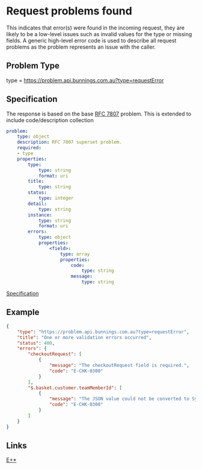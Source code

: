 # Request problems found

This indicates that error(s) were found in the incoming request, they are likely to be a low-level issues such as invalid values 
for the type or missing fields. A generic high-level error code is used to describe all request problems as the problem represents 
an issue with the caller.

## Problem Type

type = https://problem.api.bunnings.com.au?type=requestError

## Specification

The response is based on the base [RFC 7807](https://tools.ietf.org/html/rfc7807) problem.
This is extended to include code/description collection

```yaml
problem:
    type: object
    description: RFC 7807 superset problem.
    required:
    - type
    properties:
        type:
            type: string
            format: uri
        title:
            type: string
        status:
            type: integer
        detail:
            type: string
        instance:
            type: string
            format: uri
        errors:
            type: object
            properties:
                <field>:
                    type: array
                    properties:
                        code:
                            type: string
                        message:
                            type: string
```
[Specification](./requestError.yaml)

## Example

```json
{
    "type": "https://problem.api.bunnings.com.au?type=requestError",
    "title": "One or more validation errors occurred",
    "status": 400,
    "errors": {
        "checkoutRequest": [
            {
                "message": "The checkoutRequest field is required.",
                "code": "E-CHK-0300"
            }
        ],
        "$.basket.customer.teamMemberId": [
            {
                "message": "The JSON value could not be converted to System.String. Path: $.basket.customer.teamMemberId | LineNumber: 29 | BytePositionInLine: 34.",
                "code": "E-CHK-0300"
            }
        ]
    }
}
```

## Links

[E+*](https://problem.api.bunnings.com.au/?codes=errorCodesModel)